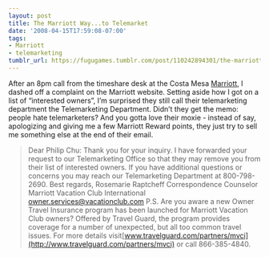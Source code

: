 ```yaml
---
layout: post
title: The Marriott Way...to Telemarket
date: '2008-04-15T17:59:08-07:00'
tags:
- Marriott
- telemarketing
tumblr_url: https://fugugames.tumblr.com/post/110242894301/the-marriott-wayto-telemarket
---
```

After an 8pm call from the timeshare desk at the Costa Mesa [Marriott](http://www.marriott.com/), I dashed off a complaint on the Marriott website. Setting aside how I got on a list of “interested owners”, I’m surprised they still call their telemarketing department the Telemarketing Department. Didn’t they get the memo: people hate telemarketers? And you gotta love their moxie - instead of say, apologizing and giving me a few Marriott Reward points, they just try to sell me something else at the end of their email.

> Dear Philip Chu: Thank you for your inquiry. I have forwarded your request to our Telemarketing Office so that they may remove you from their list of interested owners. If you have additional questions or concerns you may reach our Telemarketing Department at 800-798-2690. Best regards, Rosemarie Raptcheff Correspondence Counselor Marriott Vacation Club International owner.services@vacationclub.com P.S. Are you aware a new Owner Travel Insurance program has been launched for Marriott Vacation Club owners? Offered by Travel Guard, the program provides coverage for a number of unexpected, but all too common travel issues. For more details visit[www.travelguard.com/partners/mvci](http://www.travelguard.com/partners/mvci) or call 866-385-4840.

